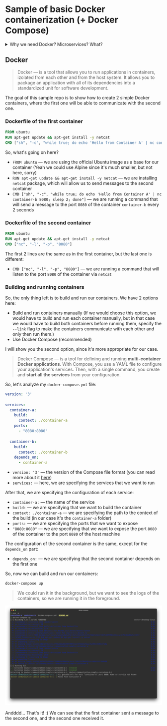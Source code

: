# Sample of basic Docker containerization (+ Docker Compose)

<details>
<summary>Why we need Docker? Microservices? What?</summary>
<spoiler>In the world of software development, microservices are a great way of breaking up your application into <b>smaller, more manageable pieces</b>. Each microservice is a small izolated application, which is responsible for a single task. This approach allows you <b>to scale your application more easily</b>, and also to develop and deploy each microservice independently.<br><br>For example, if you have a web application, a good way to break it up into microservices would be to have a separate backend, frontend, database, cache and authentication service. Each of these services would be responsible for a single task, and they would communicate with each other to form the whole application.<br><br>One of the greatest way to run microservices is to use <b>Docker containers</b>, that you will learn about in this sample repo.
</spoiler>
</details>


## Docker

> Docker — is a tool that allows you to run applications in containers, izolated from each other and from the host system. It allows you to package an application with all of its dependencies into a standardized unit for software development.

The goal of this sample repo is to show how to create 2 simple Docker containers, where the first one will be able to communicate with the second one.


### Dockerfile of the first container

```dockerfile
FROM ubuntu
RUN apt-get update && apt-get install -y netcat
CMD ["sh", "-c", "while true; do echo 'Hello from Container A' | nc container-b 8080; sleep 2; done"]
```

So, what's going on here?

- `FROM ubuntu` — we are using the official Ubuntu image as a base for our container (Yeah we could use Alpine since it's much smaller, but not here, sorry)
- `RUN apt-get update && apt-get install -y netcat` — we are installing `netcat` package, which will allow us to send messages to the second container
- `CMD ["sh", "-c", "while true; do echo 'Hello from Container A' | nc container-b 8080; sleep 2; done"]` — we are running a command that will send a message to the port `8080` of the container `container-b` every 2 seconds

### Dockerfile of the second container

```dockerfile
FROM ubuntu
RUN apt-get update && apt-get install -y netcat
CMD ["nc", "-l", "-p", "8080"]
```

The first 2 lines are the same as in the first container, but the last one is different:

- `CMD ["nc", "-l", "-p", "8080"]` — we are running a command that will listen to the port `8080` of the container via `netcat`

### Building and running containers

So, the only thing left is to build and run our containers. We have 2 options here:

- Build and run containers manually (If we would choose this option, we would have to build and run each container manually, but in that case we would have to build both containers before running them, specify the `--link` flag to make the containers communicate with each other and only then run them.)
- Use Docker Compose (recommended)

I will show you the second option, since it's more appropriate for our case.

> Docker Compose — is a tool for defining and running <b>multi-container Docker applications</b>. With Compose, you use a YAML file to configure your application's services. Then, with a single command, you create and <b>start all the services</b> from your configuration.

So, let's analyze my `docker-compose.yml` file:

```yaml
version: '3'

services:
  container-a:
    build:
      context: ./container-a
    ports:
      - "8080:8080"

  container-b:
    build:
      context: ./container-b
    depends_on:
      - container-a
```

- `version: '3'` — the version of the Compose file format (you can read more about it [here](https://docs.docker.com/compose/compose-file/))
- `services:` — here, we are specifying the services that we want to run

After that, we are specifying the configuration of each service:

- `container-a:` — the name of the service
- `build:` — we are specifying that we want to build the container
- `context: ./container-a` — we are specifying the path to the context of the build (in our case it's the `container-a` folder)
- `ports:` — we are specifying the ports that we want to expose
- `"8080:8080"` — we are specifying that we want to expose the port `8080` of the container to the port `8080` of the host machine

The configuration of the second container is the same, except for the `depends_on` part:

- `depends_on:` — we are specifying that the second container depends on the first one

So, now we can build and run our containers:

```bash
docker-compose up
```

> We could run it in the background, but we want to see the logs of the containers, so we are running it in the foreground. 

![Screenshot](screen.png)

Andddd... That's it! :) We can see that the first container sent a message to the second one, and the second one received it. 